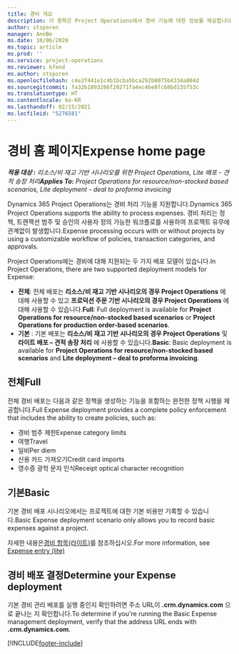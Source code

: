 ```yaml
---
title: 경비 개요
description: 이 항목은 Project Operations에서 경비 기능에 대한 정보를 제공합니다.
author: stsporen
manager: AnnBe
ms.date: 10/06/2020
ms.topic: article
ms.prod: ''
ms.service: project-operations
ms.reviewer: kfend
ms.author: stsporen
ms.openlocfilehash: c4e2f441e1c4b1bcba5bca292b8075b4334a004d
ms.sourcegitcommit: fa32b1893286f20271fa4ec4be8fc68bd135f53c
ms.translationtype: HT
ms.contentlocale: ko-KR
ms.lasthandoff: 02/15/2021
ms.locfileid: "5276581"
---
```

# <a name="expense-home-page"></a><span data-ttu-id="3e474-103">경비 홈 페이지</span><span class="sxs-lookup"><span data-stu-id="3e474-103">Expense home page</span></span>

<span data-ttu-id="3e474-104">_**적용 대상 :** 리소스/비 재고 기반 시나리오를 위한 Project Operations, Lite 배포 - 견적 송장 처리_</span><span class="sxs-lookup"><span data-stu-id="3e474-104">_**Applies To:** Project Operations for resource/non-stocked based scenarios, Lite deployment - deal to proforma invoicing_</span></span>


<span data-ttu-id="3e474-105">Dynamics 365 Project Operations는 경비 처리 기능을 지원합니다.</span><span class="sxs-lookup"><span data-stu-id="3e474-105">Dynamics 365 Project Operations supports the ability to process expenses.</span></span> <span data-ttu-id="3e474-106">경비 처리는 정책, 트랜잭션 범주 및 승인의 사용자 정의 가능한 워크플로를 사용하여 프로젝트 유무에 관계없이 발생합니다.</span><span class="sxs-lookup"><span data-stu-id="3e474-106">Expense processing occurs with or without projects by using a customizable workflow of policies, transaction categories, and approvals.</span></span>

<span data-ttu-id="3e474-107">Project Operations에는 경비에 대해 지원되는 두 가지 배포 모델이 있습니다.</span><span class="sxs-lookup"><span data-stu-id="3e474-107">In Project Operations, there are two supported deployment models for Expense:</span></span> 

- <span data-ttu-id="3e474-108">**전체**: 전체 배포는 **리소스/비 재고 기반 시나리오의 경우 Project Operations** 에 대해 사용할 수 있고 **프로덕션 주문 기반 시나리오의 경우 Project Operations** 에 대해 사용할 수 있습니다.</span><span class="sxs-lookup"><span data-stu-id="3e474-108">**Full**: Full deployment is available for **Project Operations for resource/non-stocked based scenarios** or **Project Operations for production order-based scenarios**.</span></span>
- <span data-ttu-id="3e474-109">**기본** : 기본 배포는 **리소스/비 재고 기반 시나리오의 경우 Project Operations** 및 **라이트 배포 – 견적 송장 처리** 에 사용할 수 있습니다.</span><span class="sxs-lookup"><span data-stu-id="3e474-109">**Basic**: Basic deployment is available for **Project Operations for resource/non-stocked based scenarios** and **Lite deployment – deal to proforma invoicing**.</span></span>

## <a name="full"></a><span data-ttu-id="3e474-110">전체</span><span class="sxs-lookup"><span data-stu-id="3e474-110">Full</span></span> 
<span data-ttu-id="3e474-111">전체 경비 배포는 다음과 같은 정책을 생성하는 기능을 포함하는 완전한 정책 시행을 제공합니다.</span><span class="sxs-lookup"><span data-stu-id="3e474-111">Full Expense deployment provides a complete policy enforcement that includes the ability to create policies, such as:</span></span>

  - <span data-ttu-id="3e474-112">경비 범주 제한</span><span class="sxs-lookup"><span data-stu-id="3e474-112">Expense category limits</span></span>
  - <span data-ttu-id="3e474-113">여행</span><span class="sxs-lookup"><span data-stu-id="3e474-113">Travel</span></span>
  - <span data-ttu-id="3e474-114">일비</span><span class="sxs-lookup"><span data-stu-id="3e474-114">Per diem</span></span>
  - <span data-ttu-id="3e474-115">신용 카드 가져오기</span><span class="sxs-lookup"><span data-stu-id="3e474-115">Credit card imports</span></span>
  - <span data-ttu-id="3e474-116">영수증 광학 문자 인식</span><span class="sxs-lookup"><span data-stu-id="3e474-116">Receipt optical character recognition</span></span>

## <a name="basic"></a><span data-ttu-id="3e474-117">기본</span><span class="sxs-lookup"><span data-stu-id="3e474-117">Basic</span></span> 
<span data-ttu-id="3e474-118">기본 경비 배포 시나리오에서는 프로젝트에 대한 기본 비용만 기록할 수 있습니다.</span><span class="sxs-lookup"><span data-stu-id="3e474-118">Basic Expense deployment scenario only allows you to record basic expenses against a project.</span></span> 

<span data-ttu-id="3e474-119">자세한 내용은[경비 항목(라이트)](basic-expense.md)를 참조하십시오.</span><span class="sxs-lookup"><span data-stu-id="3e474-119">For more information, see [Expense entry (lite)](basic-expense.md)</span></span>

## <a name="determine-your-expense-deployment"></a><span data-ttu-id="3e474-120">경비 배포 결정</span><span class="sxs-lookup"><span data-stu-id="3e474-120">Determine your Expense deployment</span></span>
<span data-ttu-id="3e474-121">기본 경비 관리 배포를 실행 중인지 확인하려면 주소 URL이 **.crm.dynamics.com** 으로 끝나는 지 확인합니다.</span><span class="sxs-lookup"><span data-stu-id="3e474-121">To determine if you're running the Basic Expense management deployment, verify that the address URL ends with **.crm.dynamics.com**.</span></span> 


[!INCLUDE[footer-include](../includes/footer-banner.md)]